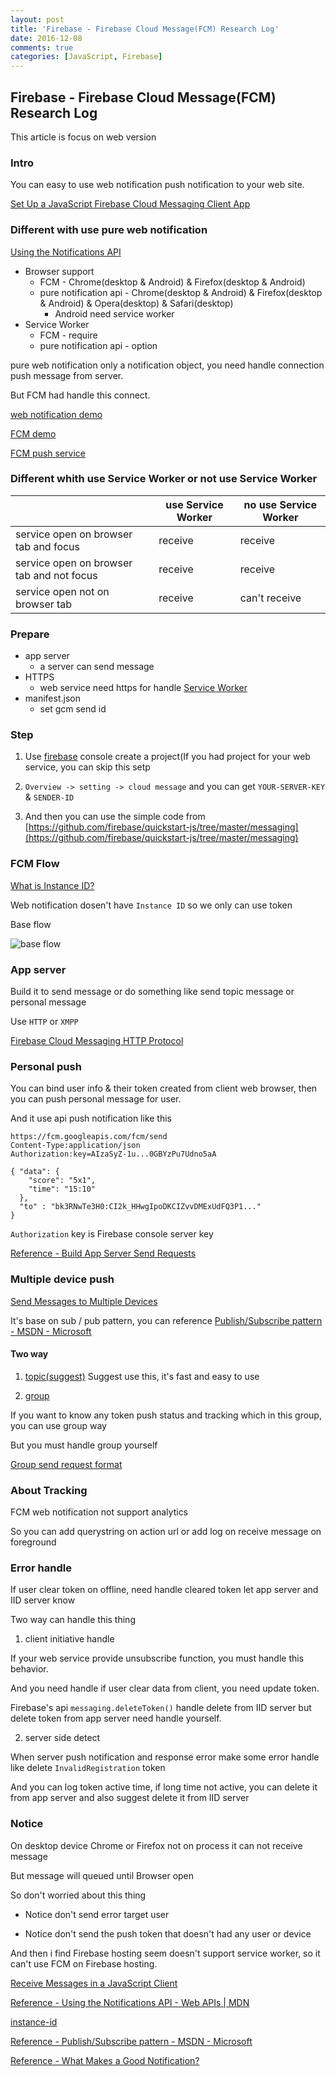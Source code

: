 ```yaml
---
layout: post
title: 'Firebase - Firebase Cloud Message(FCM) Research Log'
date: 2016-12-08
comments: true
categories: [JavaScript, Firebase]
---
```

## Firebase - Firebase Cloud Message(FCM) Research Log

This article is focus on web version

### Intro

You can easy to use web notification push notification to your web site.

[Set Up a JavaScript Firebase Cloud Messaging Client App](https://firebase.google.com/docs/cloud-messaging/js/client)

### Different with use pure web notification

[Using the Notifications API](https://developer.mozilla.org/en-US/docs/Web/API/Notifications_API/Using_the_Notifications_API)

* Browser support
	* FCM - Chrome(desktop & Android) & Firefox(desktop & Android)
	* pure notification api - Chrome(desktop & Android) & Firefox(desktop & Android) & Opera(desktop) & Safari(desktop)
		* Android need service worker
* Service Worker
	* FCM - require
  * pure notification api - option

pure web notification only a notification object, you need handle connection push message from server.

But FCM had handle this connect.

[web notification demo](http://node.tedshd.io/socket.io)

[FCM demo](https://tedshd.io/demo/fcm/quickstart-js/messaging/)

[FCM push service](https://tedshd.io/demo/fcm/send_message.php)

### Different whith use Service Worker or not use Service Worker

|  | use Service Worker | no use Service Worker |
| ------| ------ | ------ |
| service open on browser tab and focus| receive | receive |
| service open on browser tab and not focus | receive | receive |
| service open not on browser tab | receive | can't receive |

### Prepare

* app server
	* a server can send message
* HTTPS
	* web service need https for handle [Service Worker](https://developer.mozilla.org/en-US/docs/Web/API/Service_Worker_API)
* manifest.json
	* set gcm send id

### Step

1. Use [firebase](https://firebase.google.com) console create a project(If you had project for your web service, you can skip this setp

2. `Overview -> setting -> cloud message` and you can get `YOUR-SERVER-KEY` & `SENDER-ID`

3. And then you can use the simple code from [https://github.com/firebase/quickstart-js/tree/master/messaging](https://github.com/firebase/quickstart-js/tree/master/messaging)

### FCM Flow

[What is Instance ID?](https://developers.google.com/instance-id/)

Web notification dosen't have `Instance ID` so we only can use token

Base flow

![base flow](https://firebasestorage.googleapis.com/v0/b/storage-bucket-83851.appspot.com/o/logdown%2Ffcm%20base%20flow.png?alt=media&token=3c5ab074-94c4-403b-9e16-eeaebce252d1)

### App server

Build it to send message or do something like send topic message or personal message

Use `HTTP` or `XMPP`

[Firebase Cloud Messaging HTTP Protocol](https://firebase.google.com/docs/cloud-messaging/http-server-ref)

### Personal push

You can bind user info & their token created from client web browser, then you can push personal message for user.

And it use api push notification like this

```
https://fcm.googleapis.com/fcm/send
Content-Type:application/json
Authorization:key=AIzaSyZ-1u...0GBYzPu7Udno5aA

{ "data": {
    "score": "5x1",
    "time": "15:10"
  },
  "to" : "bk3RNwTe3H0:CI2k_HHwgIpoDKCIZvvDMExUdFQ3P1..."
}
```

`Authorization` key is Firebase console server key

[Reference - Build App Server Send Requests](https://firebase.google.com/docs/cloud-messaging/send-message)


### Multiple device push

[Send Messages to Multiple Devices](https://firebase.google.com/docs/cloud-messaging/js/send-multiple)

It's base on sub / pub pattern, you can reference [Publish/Subscribe pattern - MSDN - Microsoft](https://msdn.microsoft.com/en-us/library/ff649664.aspx)

#### Two way

1. [topic(suggest)](https://firebase.google.com/docs/cloud-messaging/js/send-multiple#about_topic_messaging)
Suggest use this, it's fast and easy to use

2. [group](https://firebase.google.com/docs/cloud-messaging/js/send-multiple#about_device_group_messaging)

If you want to know any token push status and tracking which in this group, you can use group way

But you must handle group yourself

[Group send request format](https://firebase.google.com/docs/cloud-messaging/server#http-request)

### About Tracking

FCM web notification not support analytics

So you can add querystring on action url or add log on receive message on foreground

### Error handle

If user clear token on offline, need handle cleared token let app server and IID server know

Two way can handle this thing

1. client initiative handle

If your web service provide unsubscribe function, you must handle this behavior.

And you need handle if user clear data from client, you need update token.

Firebase's api `messaging.deleteToken()` handle delete from IID server but delete token from app server need handle yourself.

2. server side detect

When server push notification and response error make some error handle like delete `InvalidRegistration` token

And you can log token active time, if long time not active, you can delete it from app server and also suggest delete it from IID server

### Notice

On desktop device Chrome or Firefox not on process it can not receive message

But message will queued until Browser open

So don't worried about this thing

* Notice don't send error target user

* Notice don't send the push token that doesn't had any user or device

And then i find Firebase hosting seem doesn't support service worker, so it can't use FCM on Firebase hosting.


[Receive Messages in a JavaScript Client](https://firebase.google.com/docs/cloud-messaging/js/receive)

[Reference - Using the Notifications API - Web APIs | MDN](https://developer.mozilla.org/en-US/docs/Web/API/Notifications_API/Using_the_Notifications_API)

[instance-id](https://developers.google.com/instance-id/reference/server)

[Reference - Publish/Subscribe pattern - MSDN - Microsoft](https://msdn.microsoft.com/en-us/library/ff649664.aspx)

[Reference - What Makes a Good Notification?](https://developers.google.com/web/fundamentals/engage-and-retain/push-notifications/good-notification)
